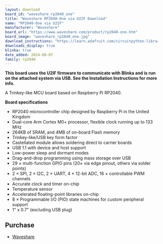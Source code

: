 ```yaml
---
layout: download
board_id: "waveshare_rp2040_one"
title: "Waveshare RP2040-One via U2IF Download"
name: "RP2040-One via U2IF"
manufacturer: "Waveshare"
board_url: "https://www.waveshare.com/product/rp2040-one.htm"
board_image: "waveshare_rp2040_one.jpg"
download_instructions: "https://learn.adafruit.com/circuitpython-libraries-on-any-computer-with-raspberry-pi-pico"
downloads_display: true
blinka: true
date_added: 2024-08-07
family: rp2040
---
```


**This board uses the U2IF firmware to communicate with Blinka and is run on the attached system via USB. See the Installation Instructions for more info.**

A Trinkey-like MCU board based on Raspberry Pi RP2040.

**Board specifications**

  - RP2040 microcontroller chip designed by Raspberry Pi in the United Kingdom
  - Dual-core Arm Cortex M0+ processor, flexible clock running up to 133 MHz
  - 264KB of SRAM, and 4MB of on-board Flash memory
  - Trinkey-like/USB key form factor
  - Castellated module allows soldering direct to carrier boards
  - USB 1.1 with device and host support
  - Low-power sleep and dormant modes
  - Drag-and-drop programming using mass storage over USB
  - 29 × multi-function GPIO pins (20× via edge pinout, others via solder points)
  - 2 × SPI, 2 × I2C, 2 × UART, 4 × 12-bit ADC, 16 × controllable PWM channels
  - Accurate clock and timer on-chip
  - Temperature sensor
  - Accelerated floating-point libraries on-chip
  - 8 × Programmable I/O (PIO) state machines for custom peripheral support
  - 1" x 0.7" (excluding USB plug)

## Purchase
* [Waveshare](https://www.waveshare.com/rp2040-one.htm)
